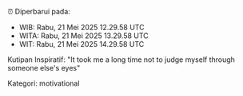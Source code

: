 ⏰ Diperbarui pada:
- WIB: Rabu, 21 Mei 2025 12.29.58 UTC
- WITA: Rabu, 21 Mei 2025 13.29.58 UTC
- WIT: Rabu, 21 Mei 2025 14.29.58 UTC

Kutipan Inspiratif:
"It took me a long time not to judge myself through someone else's eyes"


Kategori: motivational

